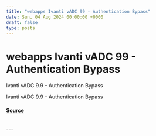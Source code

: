 ```yaml
---
title: "webapps Ivanti vADC 99 - Authentication Bypass"
date: Sun, 04 Aug 2024 00:00:00 +0000
draft: false
type: posts
---
```

# webapps Ivanti vADC 99 - Authentication Bypass





Ivanti vADC 9.9 - Authentication Bypass

Ivanti vADC 9.9 - Authentication Bypass

#### [Source](https://www.exploit-db.com/exploits/52062)

<br/>
---
